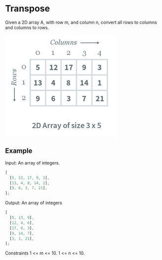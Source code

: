 # Transpose

Given a 2D array A, with row m, and column n, convert all rows to columns and columns to rows.

![2D Array](./array.png)

## Example

Input:
An array of integers.

```js
[
  [5, 12, 17, 9, 3], 
  [13, 4, 8, 14, 1],
  [9, 6, 3, 7, 21],
];
```

Output:
An array of integers

```js
[
  [5, 13, 9],
  [12, 4, 6],
  [17, 8, 3],
  [9, 14, 7],
  [3, 1, 21],
];
```

Constraints
1 <= m <= 10.
1 <= n <= 10.
